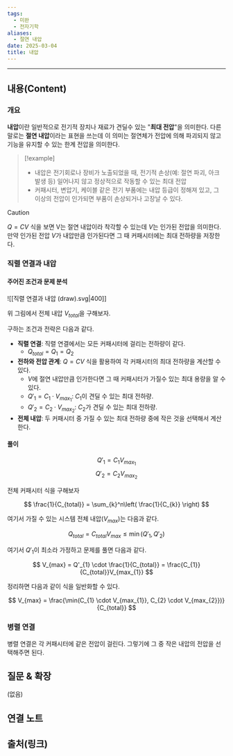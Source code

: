 ```yaml
---
tags:
  - 미완
  - 전자기학
aliases: 
  - 절연 내압
date: 2025-03-04
title: 내압
---
```


---

## 내용(Content)

### 개요

**내압**이란 일반적으로 전기적 장치나 재료가 견딜수 있는 "**최대 전압**"을 의미한다. 다른 말로는 **절연 내압**이라는 표현을 쓰는데 이 의미는 절연체가 전압에 의해 파괴되지 않고 기능을 유지할 수 있는 한계 전압을 의미한다.

>[!example]
>- 내압은 전기회로나 장비가 노출되었을 때, 전기적 손상(예: 절연 파괴, 아크 발생 등) 일어나지 않고 정상적으로 작동할 수 있는 최대 전압
>- 커패시터, 변압기, 케이블 같은 전기 부품에는 내압 등급이 정해져 있고, 그 이상의 전압이 인가되면 부품이 손상되거나 고장날 수 있다.

>[!caution]
>$Q= CV$ 식을 보면 V는 절연 내압이라 착각할 수 있는데 $V$는 인가된 전압을 의미한다. 만약 인가된 전압 $V$가 내압만큼 인가된다면 그 때 커패시터에는 최대 전하량을 저장한다.

### 직렬 연결과 내압

#### 주어진 조건과 문제 분석

![[직렬 연결과 내압 (draw).svg|400]]

위 그림에서 전체 내압 $V_{total}$을 구해보자.

구하는 조건과 전략은 다음과 같다.

- **직렬 연결**: 직렬 연결에서는 모든 커패시터에 걸리는 전하량이 같다.
	- $Q_{total} = Q_{1} = Q_{2}$
- **전하와 전압 관계**: $Q = CV$ 식을 활용하여 각 커패시터의 최대 전하량을 계산할 수 있다.
	- $V$에 절연 내압만큼 인가한다면 그 때 커패시터가 가질수 있는 최대 용량을 알 수 있다.
	- $Q'_{1} = C_{1} \cdot V_{max_{1}}$: $C_{1}$이 견딜 수 있는 최대 전하량.
	- $Q'_{2} = C_{2} \cdot V_{max_{2}}$: $C_{2}$가 견딜 수 있는 최대 전하량.
- **전체 내압**: 두 커패시터 중 가질 수 있는 최대 전하량 중에 작은 것을 선택해서 계산한다.

#### 풀이


$$
Q'_{1} = C_{1}V_{max_{1}}
$$
$$
Q'_{2} = C_{2}V_{max_{2}}
$$

전체 커패시터 식을 구해보자

$$
\frac{1}{C_{total}} = \sum_{k}^n\left( \frac{1}{C_{k}} \right)
$$

여기서 가질 수 있는 시스템 전체 내압($V_{max}$)는 다음과 같다.

$$
Q_{total} = C_{total}V_{max} \leq \min (Q'_{1}, Q'_{2})
$$

여기서 $Q'_{1}$이 최소라 가정하고 문제를 풀면 다음과 같다.

$$
V_{max} = Q'_{1} \cdot \frac{1}{C_{total}} = \frac{C_{1}}{C_{total}}V_{max_{1}}
$$


정리하면 다음과 같이 식을 일반화할 수 있다.


$$
V_{max} = \frac{\min(C_{1} \cdot V_{max_{1}}, C_{2} \cdot V_{max_{2}})}{C_{total}}
$$
### 병렬 연결

병렬 연결은 각 커패시터에 같은 전압이 걸린다. 그렇기에 그 중 작은 내압의 전압을 선택해주면 된다.

## 질문 & 확장

(없음)

## 연결 노트

## 출처(링크)





